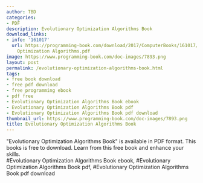 ```yaml
---
author: TBD
categories:
- PDF
description: Evolutionary Optimization Algorithms Book
download_links:
- info: '161017'
  url: https://programming-book.com/download/2017/ComputerBooks/161017/Evolutionary
    Optimization Algorithms.pdf
image: https://www.programming-book.com/doc-images/7893.png
layout: post
permalink: /evolutionary-optimization-algorithms-book.html
tags:
- free book download
- free pdf download
- free programming ebook
- pdf free
- Evolutionary Optimization Algorithms Book ebook
- Evolutionary Optimization Algorithms Book pdf
- Evolutionary Optimization Algorithms Book pdf download
thumbnail_url: https://www.programming-book.com/doc-images/7893.png
title: Evolutionary Optimization Algorithms Book
---
```


 
<div class="item-desc text-justify">
  "Evolutionary Optimization Algorithms Book" is available in PDF format. This books is free to download. Learn from this free book and enhance your skills.
  <br>
  #Evolutionary Optimization Algorithms Book ebook, #Evolutionary Optimization Algorithms Book pdf, #Evolutionary Optimization Algorithms Book pdf download
</div>